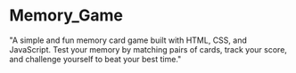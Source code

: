 # Memory_Game
"A simple and fun memory card game built with HTML, CSS, and JavaScript. Test your memory by matching pairs of cards, track your score, and challenge yourself to beat your best time."
